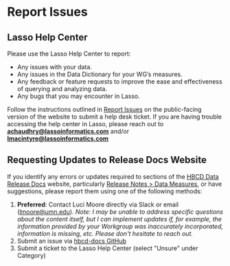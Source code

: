 # Report Issues

## Lasso Help Center

Please use the Lasso Help Center to report: 

- Any issues with your data.
- Any issues in the Data Dictionary for your WG’s measures.
- Any feedback or feature requests to improve the ease and effectiveness of querying and analyzing data. 
- Any bugs that you may encounter in Lasso.

Follow the instructions outlined in [Report Issues](https://hbcd-docs.readthedocs.io/reportissue/) on the public-facing version of the website to submit a help desk ticket. If you are having trouble accessing the help center in Lasso, please reach out to **achaudhry@lassoinformatics.com** and/or **lmacintyre@lassoinformatics.com**

## Requesting Updates to Release Docs Website

If you identify any errors or updates required to sections of the [HBCD Data Release Docs](https://hbcd-docs.readthedocs.io/) website, particularly [Release Notes > Data Measures](https://hbcd-docs.readthedocs.io/measures/), or have suggestions, please report them using one of the following methods:

1. **Preferred**: Contact Luci Moore directly via Slack or email (lmoore@umn.edu). *Note: I may be unable to address specific questions about the content itself, but I can implement updates if, for example, the information provided by your Workgroup was inaccurately incorporated, information is missing, etc. Please don't hesitate to reach out.*
2. Submit an issue via [hbcd-docs GitHub](https://github.com/DCAN-Labs/hbcd-docs/issues) 
3. Submit a ticket to the Lasso Help Center (select "Unsure" under Category)
